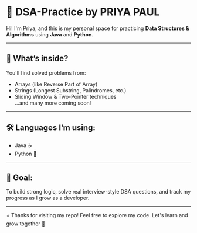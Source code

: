 # 📘 DSA-Practice by PRIYA PAUL

Hi! I'm Priya, and this is my personal space for practicing **Data Structures & Algorithms** using **Java** and **Python**.

---

## 🔹 What’s inside?

You'll find solved problems from:
- Arrays (like Reverse Part of Array)
- Strings (Longest Substring, Palindromes, etc.)
- Sliding Window & Two-Pointer techniques  
…and many more coming soon!

---

## 🛠️ Languages I’m using:
- Java ☕
- Python 🐍

---

## 🎯 Goal:
To build strong logic, solve real interview-style DSA questions, and track my progress as I grow as a developer.

---

⭐ Thanks for visiting my repo! Feel free to explore my code. Let's learn and grow together 🌱
